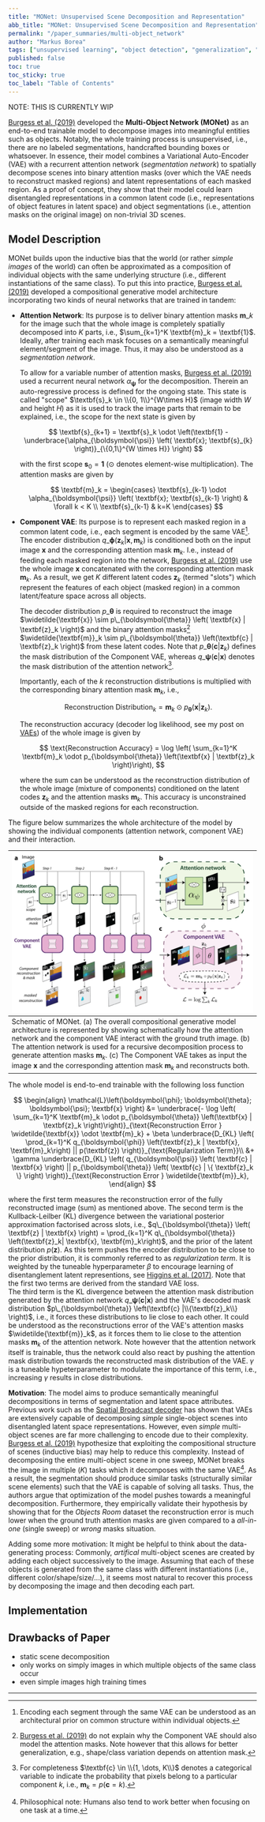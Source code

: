```yaml
---
title: "MONet: Unsupervised Scene Decomposition and Representation"
abb_title: "MONet: Unsupervised Scene Decomposition and Representation"
permalink: "/paper_summaries/multi-object_network"
author: "Markus Borea"
tags: ["unsupervised learning", "object detection", "generalization", "varational autoencoder"]
published: false
toc: true
toc_sticky: true
toc_label: "Table of Contents"
---
```


NOTE: THIS IS CURRENTLY WIP

[Burgess et al. (2019)](https://arxiv.org/abs/1901.11390) developed
the **Multi-Object Network (MONet)** as an end-to-end trainable model to
decompose images into meaningful entities such as objects. Notably,
the whole training process is unsupervised, i.e., there are no labeled
segmentations, handcrafted bounding boxes or whatsoever. In essence,
their model combines a Variational Auto-Encoder (VAE) with a recurrent
attention network (*segmentation network*) to spatially decompose
scenes into binary attention masks (over which the VAE needs to
reconstruct masked regions) and latent representations of each masked
region. As a proof of concept, they show that their model could learn
disentangled representations in a common latent code (i.e.,
representations of object features in latent space) and object
segmentations (i.e., attention masks on the original image) on
non-trivial 3D scenes. 

## Model Description

MONet builds upon the inductive bias that the world (or rather
*simple images* of the world) can often be approximated as a composition of
individual objects with the same underlying structure (i.e., different
instantiations of the same class). To put this into practice, [Burgess
et al. (2019)](https://arxiv.org/abs/1901.11390) developed a 
compositional generative model architecture incorporating two kinds of
neural networks that are trained in tandem:

* **Attention Network**: Its purpose is to deliver binary attention
  masks $\textbf{m}\_k$ for the image such that the whole image is
  completely spatially decomposed into $K$ parts, i.e., $\sum_{k=1}^K
  \textbf{m}_k = \textbf{1}$. Ideally, after training each mask focuses on a
  semantically meaningful element/segment of the image. 
  Thus, it may also be understood as a *segmentation network*.
  
  To allow for a variable number of attention masks, [Burgess et al.
  (2019)](https://arxiv.org/abs/1901.11390) used a
  recurrent neural network $\alpha_{\boldsymbol{\psi}}$ for the
  decomposition. Therein an auto-regressive process is defined for the
  ongoing state. 
  This state is called "scope" $\textbf{s}_k \in \\{0, 1\\}^{W\times
  H}$ (image width $W$ and height $H$) as it is
  used to track the image parts that remain to be explained, i.e., the
  scope for the next state is given by 

  $$
     \textbf{s}_{k+1} = \textbf{s}_k \odot \left(\textbf{1} -
  \underbrace{\alpha_{\boldsymbol{\psi}} \left( \textbf{x};
  \textbf{s}_{k} \right)}_{\{0,1\}^{W \times H}} \right)
  $$

  with the first scope $\textbf{s}_0 = \textbf{1}$ ($\odot$ denotes
  element-wise multiplication). The attention
  masks are given by
  
  $$
    \textbf{m}_k  = \begin{cases} \textbf{s}_{k-1} \odot
    \alpha_{\boldsymbol{\psi}} \left( \textbf{x}; \textbf{s}_{k-1}
    \right) & \forall k < K \\ 
    \textbf{s}_{k-1} & k=K \end{cases}
  $$
  
* **Component VAE**: Its purpose is to represent each masked region in a
  common latent code, i.e., each segment is encoded by the same
  VAE[^1]. The encoder distribution $q\_{\boldsymbol{\phi}}
  \left(\textbf{z}_k | \textbf{x}, \textbf{m}_k\right)$
  is conditioned both on the input image $\textbf{x}$ and the corresponding attention mask
  $\textbf{m}_k$. I.e., instead of feeding each masked region into the
  network, [Burgess et al. (2019)](https://arxiv.org/abs/1901.11390)
  use the whole image $\textbf{x}$ concatenated with the corresponding
  attention mask $\textbf{m}_k$. As a result, we get $K$ different
  latent codes $\textbf{z}_k$ (termed "slots") which represent the
  features of each object (masked region) in a common latent/feature
  space across all objects.
  
  The decoder distribution $p\_{\boldsymbol{\theta}}$ is required to reconstruct the image
  $\widetilde{\textbf{x}} \sim p\_{\boldsymbol{\theta}} \left( \textbf{x} | \textbf{z}_k \right)$
  and the binary attention masks[^2] $\widetilde{\textbf{m}}_k \sim p\_{\boldsymbol{\theta}}
  \left(\textbf{c} | \textbf{z}_k \right)$ from these latent codes.
  Note that $p\_{\boldsymbol{\theta}} \left(\textbf{c} | \textbf{z}_k
  \right)$ defines the mask distribution of the Component VAE, whereas
  $q\_{\boldsymbol{\psi}} \left(\textbf{c} | \textbf{x}\right)$
  denotes the mask distribution of the attention network[^3]. 
  
  Importantly, each of the $k$ reconstruction distributions is
  multiplied with the corresponding binary attention mask
  $\textbf{m}_k$, i.e., 

  $$
  \text{Reconstruction Distribution}_k = \textbf{m}_k \odot
     p_{\boldsymbol{\theta}} \left(\textbf{x} | \textbf{z}_k \right). 
  $$

  The reconstruction accuracy (decoder log likelihood, see my post on
  [VAEs](https://borea17.github.io/paper_summaries/auto-encoding_variational_bayes#model-description))
  of the whole image is given by 
  
  $$
  \text{Reconstruction Accuracy} = \log \left( \sum_{k=1}^K \textbf{m}_k \odot p_{\boldsymbol{\theta}} \left(\textbf{x} | \textbf{z}_k \right)\right),
  $$
  
  where the sum can be understood as the reconstruction distribution
  of the whole image (mixture of components) conditioned on the latent
  codes $\textbf{z}_k$ and the attention masks $\textbf{m}_k$. This
  accuracy is unconstrained outside of the masked regions for each
  reconstruction. 
  
The figure below summarizes the whole architecture of the model by
showing the individual components (attention network, component VAE)
and their interaction.

| ![Schematic of MONet](/assets/img/04_MONet/MONet_schematic.png "Schematic of MONet") |
| :--         |
| Schematic of MONet. (a) The overall compositional generative model architecture is represented by showing schematically how the attention network and the component VAE interact with the ground truth image. (b) The attention network is used for a recursive decomposition process to generate attention masks $\textbf{m}_k$. (c) The Component VAE takes as input the image $\textbf{x}$ and the corresponding attention mask $\textbf{m}_k$ and reconstructs both. |

The whole model is end-to-end trainable with the following loss
function 

$$
\begin{align}
\mathcal{L}\left(\boldsymbol{\phi}; \boldsymbol{\theta};
\boldsymbol{\psi}; \textbf{x} \right) &= \underbrace{- \log \left( \sum_{k=1}^K \textbf{m}_k \odot p_{\boldsymbol{\theta}} \left(\textbf{x} |
\textbf{z}_k \right)\right)}_{\text{Reconstruction Error }
\widetilde{\textbf{x}} \odot \textbf{m}_k} + \beta
\underbrace{D_{KL} \left( \prod_{k=1}^K q_{\boldsymbol{\phi}} \left(\textbf{z}_k |
\textbf{x}, \textbf{m}_k\right) || p(\textbf{z})
\right)}_{\text{Regularization Term}}\\
&+ \gamma \underbrace{D_{KL} \left( q_{\boldsymbol{\psi}} \left( \textbf{c} |
\textbf{x} \right) || p_{\boldsymbol{\theta}} \left( \textbf{c} | \{
\textbf{z}_k \} \right) \right)}_{\text{Reconstruction Error } \widetilde{\textbf{m}}_k},
\end{align}
$$

where the first term measures the reconstruction error of the
fully reconstructed image (sum) as mentioned above. The second term is
the Kullback-Leilber (KL) divergence between the variational posterior
approximation factorised across slots, i.e., $q\_{\boldsymbol{\theta}}
\left( \textbf{z} | \textbf{x} \right) = \prod_{k=1}^K
q\_{\boldsymbol{\theta}} \left(\textbf{z}_k| \textbf{x},
\textbf{m}_k\right)$, and the prior of the latent distribution
$p(\textbf{z})$. As this term pushes the encoder distribution to be
close to the prior distribution, it is commonly referred to as
*regularization term*. It is weighted by the tuneable
hyperparameter $\beta$ to encourage learning of disentanglement latent
representions, see [Higgins et al.
(2017)](https://deepmind.com/research/publications/beta-VAE-Learning-Basic-Visual-Concepts-with-a-Constrained-Variational-Framework).
Note that the first two terms are derived from the standard VAE loss.  
The third term is the KL divergence between the attention mask
distribution generated by the attention network
$q\_{\boldsymbol{\psi}} \left( \textbf{c} | \textbf{x} \right)$ and
the VAE's decoded mask distribution $p\_{\boldsymbol{\theta}}
\left(\textbf{c} |\\{\textbf{z}_k\\} \right)$, i.e., it forces these
distributions to lie close to each other. It could be understood as
the reconstructions error of the VAE's attention masks
$\widetilde{\textbf{m}}_k$, as it forces them to lie close to the
attention masks $\textbf{m}_k$ of the attention network. Note however
that the attention network itself is trainable, thus the network could
also react by pushing the attention mask distribution towards the
reconstructed mask distribution of the VAE. $\gamma$ is a tuneable
hypeterparameter to modulate the importance of this term, i.e.,
increasing $\gamma$ results in close distributions.
  
  
[^1]: Encoding each segment through the same VAE can be understood as
    an architectural prior on common structure within individual
    objects. 
  
[^2]: [Burgess et al. (2019)](https://arxiv.org/abs/1901.11390) do not
    explain why the Component VAE should also model the attention
    masks. Note however that this allows for better generalization,
    e.g., shape/class variation depends on attention mask. 


[^3]: For completeness $\textbf{c} \in \\{1, \dots, K\\}$ denotes a
    categorical variable to indicate the probability that pixels
    belong to a particular component $k$, i.e., $\textbf{m}_k =
    p(\textbf{c} = k)$. 
    
**Motivation**: The model aims to produce semantically meaningful
decompositions in terms of segmentation and latent space attributes.
Previous work such as the [Spatial Broadcast
decoder](https://borea17.github.io/paper_summaries/spatial_broadcast_decoder)
has shown that VAEs are extensively capable of decomposing *simple*
single-object scenes into disentangled latent space representations.
However, even *simple* multi-object scenes are far more challenging to
encode due to their complexity. [Burgess et al.
(2019)](https://arxiv.org/abs/1901.11390) hypothesize that exploiting
the compositional structure of scenes (inductive bias) may help to
reduce this complexity. Instead of decomposing the entire multi-object
scene in one sweep, MONet breaks the image in multiple ($K$) tasks which it
decomposes with the same VAE[^4]. As a result, the segmentation should 
produce similar tasks (structurally similar scene elements) such that
the VAE is capable of solving all tasks. Thus, the authors argue that
optimization of the model pushes towards a meaningful decomposition.
Furthermore, they empirically validate their hypothesis by showing
that for the *Objects Room* dataset the reconstruction error is much
lower when the ground truth attention masks are given compared to a
*all-in-one* (single sweep) or *wrong* masks situation.

Adding some more motivation: It might be helpful to think about the
data-generating process: Commonly, *artifical* multi-object scenes are
created by adding each object successively to the image. Assuming that
each of these objects is generated from the same class with different
instantiations (i.e., different color/shape/size/...), it seems most
natural to recover this process by decomposing the image and then
decoding each part.

[^4]: Philosophical note: Humans also tend to work better when focusing on one task at a time. 


## Implementation


## Drawbacks of Paper

* static scene decomposition
* only works on simply images in which multiple objects of the same
class occur
* even simple images high training times

--------------------------------------------------------------------------------------------
